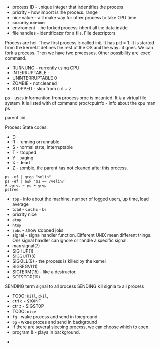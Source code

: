 * process ID - unique integer that indentifies the process
* priority - how import is the process. range
* nice value - will make way for other process to take CPU time
* security context
* enviroment - the forked process inherit all the data inside
* file handles - identificator for a file. File descriptors

Process are hei. Thew first process is called init. It has pid = 1. It is started from the kernel.It defines the rest of the OS and the wayu it goes. We can fork a process. Then we have two processes. Other possibility are 'exec' command.

- RUNNUNG - currently using CPU
- INTERRUPTABLE -
- UNINTERRUPTABLE 0
- ZOMBIE - not cleaned
- STOPPED - stop from ctrl + z

ps - uses informantion from process
proc is mounted. It is a virtual file system. It is listed with df command
proc/cpuinfo - info about the cpu
man ps

parent pid

Process State codes:
- D
- R - running or runnable
- S - normal state, interruptable
- T - stopped
- У - paging
- X - dead
- Z - zombie, the parent has not cleaned after this process.

```
ps -ef | grep "velin"
ps -ef | awk '$1 ~= /velin/'
# pgrep = ps + grep
pstree
```

* `top` - info about the machine, number of logged users, up time, load average
* total - cache - bi
* priority nice
* `atop`
* `htop`
* `jobs` - show stopped jobs
* signal - signal handler function. Different UNIX mean different things. One signal handler can ignore or handle a specific signal.
* man signal(7)
* SIGHUP(1)
* SIGQUIT(3)
* SIGKILL(9) - the process is killed by the kernel
* SIGSEGV(11)
* SIGTERM(15) - like a destructor.
* SOTSTOP(19)


SENDING  term signal to all process
SENDING kill signla to all process
* TODO: `kill`, `pkil`,
* ctrl c - SIGINT
* ctr z - SIGSTOP
* TODO: `nice`
* `fg` - wake process and send in foreground
* `bg` - wkae proces and send in background
* If there are several sleeping process, we can choose which to open.
* program & - plays in background.
+
